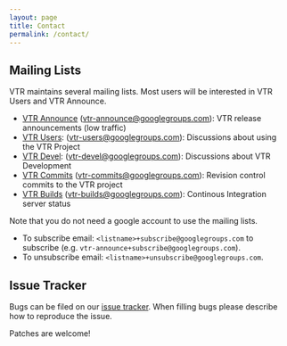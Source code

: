 ```yaml
---
layout: page
title: Contact
permalink: /contact/
---
```


Mailing Lists
-------------

VTR maintains several mailing lists.
Most users will be interested in VTR Users and VTR Announce.

* [VTR Announce](https://groups.google.com/forum/#!forum/vtr-announce) (<vtr-announce@googlegroups.com>): VTR release announcements (low traffic)
* [VTR Users](https://groups.google.com/forum/#!forum/vtr-users): (<vtr-users@googlegroups.com>): Discussions about using the VTR Project
* [VTR Devel](https://groups.google.com/forum/#!forum/vtr-devel): (<vtr-devel@googlegroups.com>): Discussions about VTR Development
* [VTR Commits](https://groups.google.com/forum/#!forum/vtr-commits) (<vtr-commits@googlegroups.com>): Revision control commits to the VTR project
* [VTR Builds](https://groups.google.com/forum/#!forum/vtr-builds) (<vtr-builds@googlegroups.com>): Continous Integration server status

Note that you do not need a google account to use the mailing lists.

* To subscribe email: `<listname>+subscribe@googlegroups.com` to subscribe (e.g. `vtr-announce+subscribe@googlegroups.com`).
* To unsubscribe email: `<listname>+unsubscribe@googlegroups.com`.

Issue Tracker
-------------

Bugs can be filed on our [issue tracker](https://github.com/verilog-to-routing/vtr-verilog-to-routing/issues). When filling bugs please describe how to reproduce the issue.

Patches are welcome!

